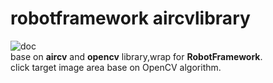 # robotframework aircvlibrary
![doc](http://readthedocs.org/projects/robotframework-aircvlibrary/badge/?version=latest)  
base on **aircv** and **opencv** library,wrap for **RobotFramework**.  
click target image area base on OpenCV algorithm.
